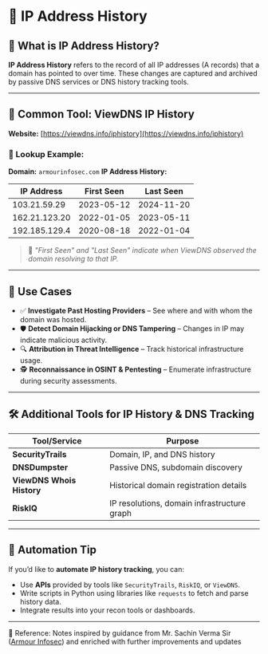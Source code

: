 
# 📜 IP Address History

## 🔎 What is IP Address History?

**IP Address History** refers to the record of all IP addresses (A records) that a domain has pointed to over time. These changes are captured and archived by passive DNS services or DNS history tracking tools.

---

## 🔧 Common Tool: ViewDNS IP History

**Website:** [https://viewdns.info/iphistory](https://viewdns.info/iphistory)

### 🧪 Lookup Example:

**Domain:** `armourinfosec.com`
**IP Address History:**

| IP Address    | First Seen | Last Seen  |
| ------------- | ---------- | ---------- |
| 103.21.59.29  | 2023-05-12 | 2024-11-20 |
| 162.21.123.20 | 2022-01-05 | 2023-05-11 |
| 192.185.129.4 | 2020-08-18 | 2022-01-04 |

> 📅 *"First Seen" and "Last Seen" indicate when ViewDNS observed the domain resolving to that IP.*

---

## 🧠 Use Cases

* ✅ **Investigate Past Hosting Providers** – See where and with whom the domain was hosted.
* 🛡️ **Detect Domain Hijacking or DNS Tampering** – Changes in IP may indicate malicious activity.
* 🔍 **Attribution in Threat Intelligence** – Track historical infrastructure usage.
* 🕵️ **Reconnaissance in OSINT & Pentesting** – Enumerate infrastructure during security assessments.

---

## 🛠️ Additional Tools for IP History & DNS Tracking

| Tool/Service              | Purpose                                     |
| ------------------------- | ------------------------------------------- |
| **SecurityTrails**        | Domain, IP, and DNS history                 |
| **DNSDumpster**           | Passive DNS, subdomain discovery            |
| **ViewDNS Whois History** | Historical domain registration details      |
| **RiskIQ**                | IP resolutions, domain infrastructure graph |

---

## 🤖 Automation Tip

If you’d like to **automate IP history tracking**, you can:

* Use **APIs** provided by tools like `SecurityTrails`, `RiskIQ`, or `ViewDNS`.
* Write scripts in Python using libraries like `requests` to fetch and parse history data.
* Integrate results into your recon tools or dashboards.

---


📖 Reference: Notes inspired by guidance from Mr. Sachin Verma Sir ([Armour Infosec](https://www.armourinfosec.com/)) and enriched with further improvements and updates
